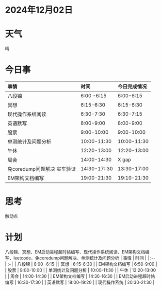 # 2024年12月02日
# 天气
晴
# 今日事
| 事情  | 时间 |今日完成情况|
| :-- | :- |:-|
| 八段锦 | 6:00 -6:15 |6:00-6:15|
| 冥想 | 6:15-6:30 |6:15-6:30|
| 现代操作系统阅读 | 6:30-7:30 |6:30-7:15|
| 英语默写 | 8:00-9:00 |8:00-9:00|
| 股票 | 9:00-10:00 |9:00-10:00|
| 单测统计及问题分析 | 10:00-11:30 |10:00-11:30|
| 午休 | 12:20-13:00 |12:20-13:00|
| 周会 | 14:00-14:30 |X gap|
| 免coredump问题解决 实车验证 | 14:30-17::30 |13:30-17:00|
| EM架构文档编写 | 19:00-21:30 |19:10-21:30|
# 思考
触动点


# 计划
八段锦、冥想、EM启动进程超时帖编写、现代操作系统阅读、EM架构文档编写、leetcode、免coredump问题解决、单测统计及问题分析
| 事情  | 时间 |
| :-- | :- |
| 八段锦 | 6:00 -6:15 |
| 冥想 | 6:15-6:30 |
| EM架构文档编写 | 6:50-9:00 |
| 股票 | 9:00-10:00 |
| 单测统计及问题分析 | 10:00-11:30 |
| 午休 | 12:20-13:00 |
| 周会 | 14:00-14:30 |
| EM架构文档编写 | 14:30-16:30 |
| EM启动进程超时帖编写 | 16:30-17:30 |
| 英语默写 | 18:00-19:20 |
| 现代操作系统 | 20:30-21:30 |



